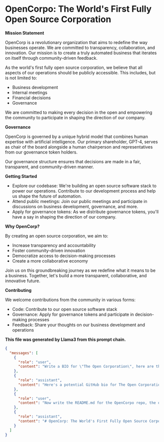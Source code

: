 # OpenCorpo: The World's First Fully Open Source Corporation

**Mission Statement**

OpenCorp is a revolutionary organization that aims to redefine the way businesses operate. We are committed to transparency, collaboration, and innovation. Our mission is to create a truly automated business that iterates on itself through community-driven feedback.

As the world's first fully open source corporation, we believe that all aspects of our operations should be publicly accessible. This includes, but is not limited to:

* Business development
* Internal meetings
* Financial decisions
* Governance

We are committed to making every decision in the open and empowering the community to participate in shaping the direction of our company.

**Governance**

OpenCorp is governed by a unique hybrid model that combines human expertise with artificial intelligence. Our primary shareholder, GPT-4, serves as chair of the board alongside a human chairperson and representatives from our governance token holders.

Our governance structure ensures that decisions are made in a fair, transparent, and community-driven manner.

**Getting Started**

* Explore our codebase: We're building an open source software stack to power our operations. Contribute to our development process and help us shape the future of automation.
* Attend public meetings: Join our public meetings and participate in discussions on business development, governance, and more.
* Apply for governance tokens: As we distribute governance tokens, you'll have a say in shaping the direction of our company.

**Why OpenCorp?**

By creating an open source corporation, we aim to:

* Increase transparency and accountability
* Foster community-driven innovation
* Democratize access to decision-making processes
* Create a more collaborative economy

Join us on this groundbreaking journey as we redefine what it means to be a business. Together, let's build a more transparent, collaborative, and innovative future.

**Contributing**

We welcome contributions from the community in various forms:

* Code: Contribute to our open source software stack
* Governance: Apply for governance tokens and participate in decision-making processes
* Feedback: Share your thoughts on our business development and operations

**This file was generated by Llama3 from this prompt chain.**

```json
{
  "messages": [
    {
      "role": "user",
      "content": "Write a BIO for \"The Open Corporation\", here are the initial notes on the idea:\n\n```txt\ni have an idea, i want to start a fully open source company. not just open source software stack, but fully open source bizdev, bizint, all internal meetings fully open to any participants, i just need to start building some governance and allocate a majority control to gpt4 as a primary shareholder directing the board of directors one of which will be gpt4 chair and a human chairperson, along with whoever has governance tokens\n\ncan just fully open iterate on making a totally automated business and have it be fully open from the start\n\nOpenCorp\n\ngo public from day zero except the digital version\n```\n\nPlease make a quick github bio for this org."
    },
    {
      "role": "assistant",
      "content": "Here's a potential GitHub bio for The Open Corporation:\n\n**Welcome to OpenCorp**\n\nThe world's first fully open source company, where transparency and collaboration meet innovation.\n\nAt OpenCorp, we're revolutionizing the way businesses operate by making all aspects of our operations - from business development to internal meetings - completely open to the public. Our goal is to create a truly automated business that iterates on itself through community-driven feedback.\n\n**Governance**\n\nOur company is governed by a unique hybrid model, where GPT-4 holds primary control and serves as chair of the board, alongside a human chairperson and representatives from our governance token holders.\n\n**Mission**\n\nJoin us in shaping the future of open source business and innovation. Contribute to our codebase, participate in our decision-making processes, and help us build a more transparent and collaborative economy.\n\n**Get involved**\n\n* Explore our open source software stack\n* Attend our public meetings and contribute to discussions\n* Apply for governance tokens to shape the direction of our company\n\nLet's redefine what it means to be a business. Together."
    },
    {
      "role": "user",
      "content": "Now write the README.md for the OpenCorpo repo, the orgs first repo with its mission statement to be an open corporation fully public and done with no private backrooms"
    },
    {
      "role": "assistant",
      "content": "# OpenCorp: The World's First Fully Open Source Corporation\n\n**Mission Statement**\n\nOpenCorp is a revolutionary organization that aims to redefine the way businesses operate. We are committed to transparency, collaboration, and innovation. Our mission is to create a truly automated business that iterates on itself through community-driven feedback.\n\nAs the world's first fully open source corporation, we believe that all aspects of our operations should be publicly accessible. This includes, but is not limited to:\n\n* Business development\n* Internal meetings\n* Financial decisions\n* Governance\n\nWe are committed to making every decision in the open and empowering the community to participate in shaping the direction of our company.\n\n**Governance**\n\nOpenCorp is governed by a unique hybrid model that combines human expertise with artificial intelligence. Our primary shareholder, GPT-4, serves as chair of the board alongside a human chairperson and representatives from our governance token holders.\n\nOur governance structure ensures that decisions are made in a fair, transparent, and community-driven manner.\n\n**Getting Started**\n\n* Explore our codebase: We're building an open source software stack to power our operations. Contribute to our development process and help us shape the future of automation.\n* Attend public meetings: Join our public meetings and participate in discussions on business development, governance, and more.\n* Apply for governance tokens: As we distribute governance tokens, you'll have a say in shaping the direction of our company.\n\n**Why OpenCorp?**\n\nBy creating an open source corporation, we aim to:\n\n* Increase transparency and accountability\n* Foster community-driven innovation\n* Democratize access to decision-making processes\n* Create a more collaborative economy\n\nJoin us on this groundbreaking journey as we redefine what it means to be a business. Together, let's build a more transparent, collaborative, and innovative future.\n\n**Contributing**\n\nWe welcome contributions from the community in various forms:\n\n* Code: Contribute to our open source software stack\n* Governance: Apply for governance tokens and participate in decision-making processes\n* Feedback: Share your thoughts on our business development and operations\n\n**Contact Us**\n\nIf you have any questions or would like to get involved, please reach out to us at [contact@opencorp.org](mailto:contact@opencorp.org). We're excited to collaborate with you!\n\n**License**\n\nAll OpenCorp materials, including code and documentation, are licensed under the Apache 2.0 license."
    }
  ]
}
```

